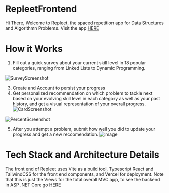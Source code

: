 # RepleetFrontend

Hi There, Welcome to Repleet, the spaced repetition app for Data Structures and Algorithmn Problems. Visit the app [HERE](https://repleet-frontend.vercel.app/)

# How it Works
1) Fill out a quick survey about your current skill level in 18 popular categories, ranging from Linked Lists to Dynamic Programming.

  ![SurveyScreenshot](https://github.com/user-attachments/assets/512b1ca5-5840-4b72-bc9c-0f87418c2447)
  
3) Create and Account to persist your progress
4) Get personalized recommendation on which problem to tackle next based on your evolving skill level in each category as well as your past history, and get a visual representation of your overall progress.
  ![CardScreenshot](https://github.com/user-attachments/assets/24217f2c-7b90-4dd8-b79e-3ca500372958)


  ![PercentScreenshot](https://github.com/user-attachments/assets/7a7d949d-293b-4fed-9e15-28c82606aa44)

5) After you attempt a problem, submit how well you did to update your progress and get a new reccomendation.
  ![image](https://github.com/user-attachments/assets/4acecee4-4706-40f7-bdc8-2fdd1c0b1b17)




# Tech Stack and Architecture Details
The front end of Repleet uses Vite as a build tool, Typescript React and TailwindCSS for the front end components, and Vercel for deployment. Note that this is just the Views for the total overall MVC app, to see the backend in ASP .NET Core go [HERE](https://github.com/GonzaloAllenPerez444/Repleet-Back-End-Public/blob/main/README.md)
